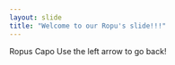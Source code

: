 ```yaml
---
layout: slide
title: "Welcome to our Ropu's slide!!!"
---
```

Ropus Capo
Use the left arrow to go back!
